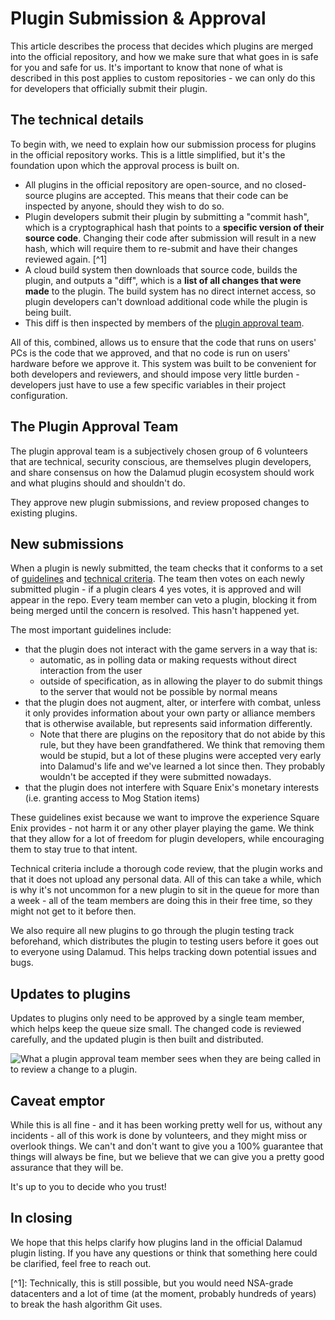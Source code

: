 # Plugin Submission & Approval

This article describes the process that decides which plugins are merged into
the official repository, and how we make sure that what goes in is safe for you
and safe for us. It's important to know that none of what is described in this
post applies to custom repositories - we can only do this for developers that
officially submit their plugin.

## The technical details

To begin with, we need to explain how our submission process for plugins in the
official repository works. This is a little simplified, but it's the foundation
upon which the approval process is built on.

- All plugins in the official repository are open-source, and no closed-source
  plugins are accepted. This means that their code can be inspected by anyone,
  should they wish to do so.
- Plugin developers submit their plugin by submitting a "commit hash", which is
  a cryptographical hash that points to a **specific version of their source
  code**. Changing their code after submission will result in a new hash, which
  will require them to re-submit and have their changes reviewed again. \[^1]
- A cloud build system then downloads that source code, builds the plugin, and
  outputs a "diff", which is a **list of all changes that were made** to the
  plugin. The build system has no direct internet access, so plugin developers
  can't download additional code while the plugin is being built.
- This diff is then inspected by members of the
  [plugin approval team](#the-plugin-approval-team).

All of this, combined, allows us to ensure that the code that runs on users' PCs
is the code that we approved, and that no code is run on users' hardware before
we approve it. This system was built to be convenient for both developers and
reviewers, and should impose very little burden - developers just have to use a
few specific variables in their project configuration.

## The Plugin Approval Team

The plugin approval team is a subjectively chosen group of 6 volunteers that are
technical, security conscious, are themselves plugin developers, and share
consensus on how the Dalamud plugin ecosystem should work and what plugins
should and shouldn't do.

They approve new plugin submissions, and review proposed changes to existing
plugins.

## New submissions

When a plugin is newly submitted, the team checks that it conforms to a set of
[guidelines](restrictions#what-am-i-allowed-to-do-in-my-plugin) and
[technical criteria](https://github.com/goatcorp/DalamudPluginsD17#approval-criteria).
The team then votes on each newly submitted plugin - if a plugin clears 4 yes
votes, it is approved and will appear in the repo. Every team member can veto a
plugin, blocking it from being merged until the concern is resolved. This hasn't
happened yet.

The most important guidelines include:

- that the plugin does not interact with the game servers in a way that is:
  - automatic, as in polling data or making requests without direct interaction
    from the user
  - outside of specification, as in allowing the player to do submit things to
    the server that would not be possible by normal means
- that the plugin does not augment, alter, or interfere with combat, unless it
  only provides information about your own party or alliance members that is
  otherwise available, but represents said information differently.
  - Note that there are plugins on the repository that do not abide by this
    rule, but they have been grandfathered. We think that removing them would be
    stupid, but a lot of these plugins were accepted very early into Dalamud's
    life and we've learned a lot since then. They probably wouldn't be accepted
    if they were submitted nowadays.
- that the plugin does not interfere with Square Enix's monetary interests (i.e.
  granting access to Mog Station items)

These guidelines exist because we want to improve the experience Square Enix
provides - not harm it or any other player playing the game. We think that they
allow for a lot of freedom for plugin developers, while encouraging them to stay
true to that intent.

Technical criteria include a thorough code review, that the plugin works and
that it does not upload any personal data. All of this can take a while, which
is why it's not uncommon for a new plugin to sit in the queue for more than a
week - all of the team members are doing this in their free time, so they might
not get to it before then.

We also require all new plugins to go through the plugin testing track
beforehand, which distributes the plugin to testing users before it goes out to
everyone using Dalamud. This helps tracking down potential issues and bugs.

## Updates to plugins

Updates to plugins only need to be approved by a single team member, which helps
keep the queue size small. The changed code is reviewed carefully, and the
updated plugin is then built and distributed.

![What a plugin approval team member sees when they are being called in to review a change to a plugin.](https://user-images.githubusercontent.com/16760685/217103831-de5c1af3-7244-438e-8e8e-7408d2545814.png)

## Caveat emptor

While this is all fine - and it has been working pretty well for us, without any
incidents - all of this work is done by volunteers, and they might miss or
overlook things. We can't and don't want to give you a 100% guarantee that
things will always be fine, but we believe that we can give you a pretty good
assurance that they will be.

It's up to you to decide who you trust!

## In closing

We hope that this helps clarify how plugins land in the official Dalamud plugin
listing. If you have any questions or think that something here could be
clarified, feel free to reach out.

\[^1]: Technically, this is still possible, but you would need NSA-grade
datacenters and a lot of time (at the moment, probably hundreds of years) to
break the hash algorithm Git uses.
